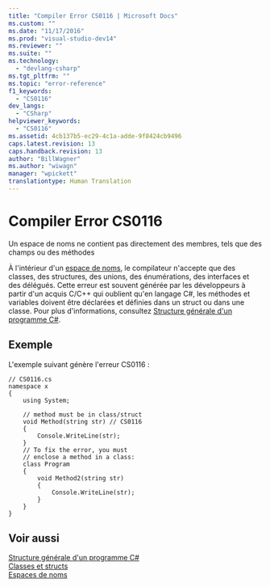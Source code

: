 ```yaml
---
title: "Compiler Error CS0116 | Microsoft Docs"
ms.custom: ""
ms.date: "11/17/2016"
ms.prod: "visual-studio-dev14"
ms.reviewer: ""
ms.suite: ""
ms.technology: 
  - "devlang-csharp"
ms.tgt_pltfrm: ""
ms.topic: "error-reference"
f1_keywords: 
  - "CS0116"
dev_langs: 
  - "CSharp"
helpviewer_keywords: 
  - "CS0116"
ms.assetid: 4cb137b5-ec29-4c1a-adde-9f8424cb9496
caps.latest.revision: 13
caps.handback.revision: 13
author: "BillWagner"
ms.author: "wiwagn"
manager: "wpickett"
translationtype: Human Translation
---
```

# Compiler Error CS0116
Un espace de noms ne contient pas directement des membres, tels que des champs ou des méthodes  
  
 À l'intérieur d'un [espace de noms](../../../csharp/language-reference/keywords/namespace.md), le compilateur n'accepte que des classes, des structures, des unions, des énumérations, des interfaces et des délégués.  Cette erreur est souvent générée par les développeurs à partir d'un acquis C\/C\+\+ qui oublient qu'en langage C\#, les méthodes et variables doivent être déclarées et définies dans un struct ou dans une classe.  Pour plus d'informations, consultez [Structure générale d'un programme C\#](../../../csharp/programming-guide/inside-a-program/general-structure-of-a-csharp-program.md).  
  
## Exemple  
 L'exemple suivant génère l'erreur CS0116 :  
  
```  
// CS0116.cs  
namespace x  
{  
    using System;  
  
    // method must be in class/struct  
    void Method(string str) // CS0116  
    {  
        Console.WriteLine(str);  
    }  
    // To fix the error, you must  
    // enclose a method in a class:  
    class Program  
    {  
        void Method2(string str)  
        {  
            Console.WriteLine(str);  
        }  
    }  
}  
```  
  
## Voir aussi  
 [Structure générale d'un programme C\#](../../../csharp/programming-guide/inside-a-program/general-structure-of-a-csharp-program.md)   
 [Classes et structs](../../../csharp/programming-guide/classes-and-structs/index.md)   
 [Espaces de noms](../../../csharp/programming-guide/namespaces/index.md)